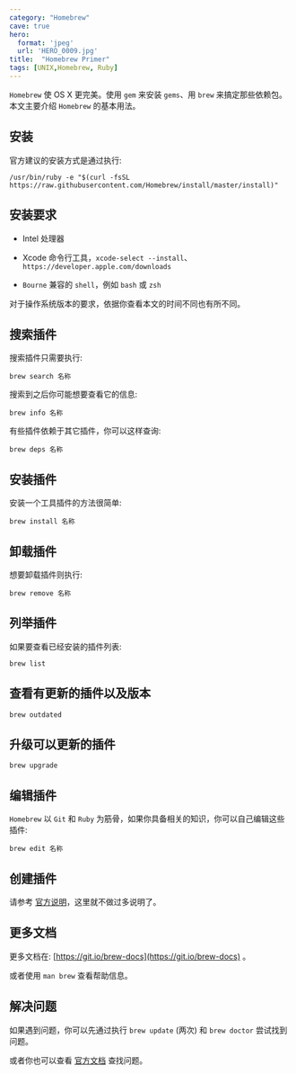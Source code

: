 ```yaml
---
category: "Homebrew"
cave: true
hero:
  format: 'jpeg'
  url: 'HERO_0009.jpg'
title:  "Homebrew Primer"
tags: [UNIX,Homebrew, Ruby]
---
```

`Homebrew` 使 OS X 更完美。使用 `gem` 来安装 `gems`、用 `brew` 来搞定那些依赖包。本文主要介绍 `Homebrew` 的基本用法。

## 安装

官方建议的安装方式是通过执行:

```console
/usr/bin/ruby -e "$(curl -fsSL https://raw.githubusercontent.com/Homebrew/install/master/install)"
```

## 安装要求

* Intel 处理器

* Xcode 命令行工具，`xcode-select --install`、`https://developer.apple.com/downloads`

* `Bourne` 兼容的 `shell`，例如 `bash` 或 `zsh`

对于操作系统版本的要求，依据你查看本文的时间不同也有所不同。

## 搜索插件

搜索插件只需要执行:

```console
brew search 名称
```

搜索到之后你可能想要查看它的信息:

```console
brew info 名称
```

有些插件依赖于其它插件，你可以这样查询:

```console
brew deps 名称
```

## 安装插件

安装一个工具插件的方法很简单:

```console
brew install 名称
```

## 卸载插件

想要卸载插件则执行:

```console
brew remove 名称
```

## 列举插件

如果要查看已经安装的插件列表:

```console
brew list
```

## 查看有更新的插件以及版本

```console
brew outdated
```

## 升级可以更新的插件

```console
brew upgrade
```

## 编辑插件

`Homebrew` 以 `Git` 和 `Ruby` 为筋骨，如果你具备相关的知识，你可以自己编辑这些插件:

```console
brew edit 名称
```

## 创建插件

请参考 [官方说明](https://github.com/Homebrew/brew/blob/master/docs/Formula-Cookbook.md)，这里就不做过多说明了。

## 更多文档

更多文档在: [https://git.io/brew-docs](https://git.io/brew-docs) 。

或者使用 `man brew` 查看帮助信息。

## 解决问题

如果遇到问题，你可以先通过执行 `brew update` (两次) 和 `brew doctor` 尝试找到问题。

或者你也可以查看 [官方文档](https://github.com/Homebrew/brew/blob/master/docs/Common-Issues.md) 查找问题。




